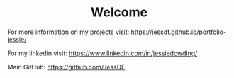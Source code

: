 <h1 style="text-align: center;">Welcome</h1>

For more information on my projects visit: https://jessdf.github.io/portfolio-jessie/

For my linkedin visit: https://www.linkedin.com/in/jessiedowding/

Main GitHub: https://github.com/JessDF
